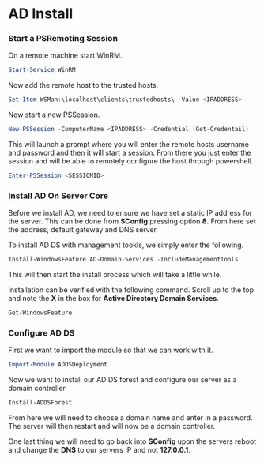# AD Install

### Start a PSRemoting Session

On a remote machine start WinRM.

```powershell
Start-Service WinRM
```

Now add the remote host to the trusted hosts.

```powershell
Set-Item WSMan:\localhost\clients\trustedhosts\ -Value <IPADDRESS>
```

Now start a new PSSession.

```powershell
New-PSSession -ComputerName <IPADDRESS> -Credential (Get-Credentail)
```

This will launch a prompt where you will enter the remote hosts username and password and then it will start a session. From there you just enter the session and will be able to remotely configure the host through powershell.

```powershell
Enter-PSSession <SESSIONID>
```

### Install AD On Server Core

Before we install AD, we need to ensure we have set a static IP address for the server. This can be done from **SConfig** pressing option **8**. From here set the address, default gateway and DNS server.

To install AD DS with management tookls, we simply enter the following.

```powershell
Install-WindowsFeature AD-Domain-Services -IncludeManagementTools
```

This will then start the install process which will take a little while.

Installation can be verified with the following command. Scroll up to the top and note the **X** in the box for **Active Directory Domain Services**.

```powershell
Get-WindowsFeature
```

### Configure AD DS

First we want to import the module so that we can work with it.

```powershell
Import-Module ADDSDeployment
```

Now we want to install our AD DS forest and configure our server as a domain controller.

```powershell
Install-ADDSForest
```

From here we will need to choose a domain name and enter in a password. The server will then restart and will now be a domain controller.

One last thing we will need to go back into **SConfig** upon the servers reboot and change the **DNS** to our servers IP and not **127.0.0.1**.
